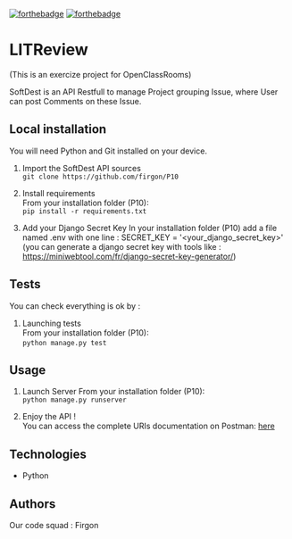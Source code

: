 [![forthebadge](https://forthebadge.com/images/badges/cc-0.svg)](https://forthebadge.com) [![forthebadge](https://forthebadge.com/images/badges/made-with-python.svg)](https://forthebadge.com)
# LITReview

(This is an exercize project for OpenClassRooms)

SoftDest is an API Restfull to manage Project grouping Issue, where User can post Comments on these Issue.

## Local installation
You will need Python and Git installed on your device.
1. Import the SoftDest API sources  
`git clone https://github.com/firgon/P10`


2. Install requirements  
From your installation folder (P10):   
`pip install -r requirements.txt`

3. Add your Django Secret Key
In your installation folder (P10) add a file named .env
with one line :
SECRET_KEY = '<your_django_secret_key>'
(you can generate a django secret key with tools like : https://miniwebtool.com/fr/django-secret-key-generator/)

## Tests
You can check everything is ok by :
1. Launching tests  
From your installation folder (P10):  
`python manage.py test`


## Usage
1. Launch Server
From your installation folder (P10):  
`python manage.py runserver`
   

2. Enjoy the API !   
You can access the complete URIs documentation on Postman: 
[here](https://documenter.getpostman.com/view/21659102/2s8YY9wScu)


## Technologies
- Python

## Authors

Our code squad : Firgon
